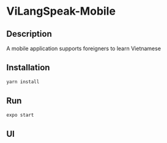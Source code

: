 # ViLangSpeak-Mobile

## Description

A mobile application supports foreigners to learn Vietnamese

## Installation

```bash
yarn install
```

## Run

```bash
expo start
```

## UI
